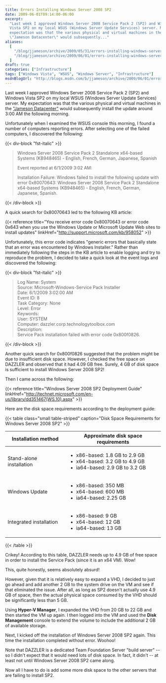 ```yaml
---
title: Errors Installing Windows Server 2008 SP2
date: 2009-06-01T09:14:00-06:00
excerpt:
  "Last week I approved Windows Server 2008 Service Pack 2 (SP2) and Windows
  Vista SP2 on my local WSUS (Windows Server Update Services) server. My
  expectation was that the various physical and virtual machines in the
  \"Jameson Datacenter\" would subsequently..."
aliases:
  [
    "/blog/jjameson/archive/2009/05/31/errors-installing-windows-server-2008-sp2.aspx",
    "/blog/jjameson/archive/2009/06/01/errors-installing-windows-server-2008-sp2.aspx",
  ]
draft: true
categories: ["Infrastructure"]
tags: ["Windows Vista", "WSUS", "Windows Server", "Infrastructure"]
msdnBlogUrl: "http://blogs.msdn.com/b/jjameson/archive/2009/06/01/errors-installing-windows-server-2008-sp2.aspx"
---
```


Last week I approved Windows Server 2008 Service Pack 2 (SP2) and Windows Vista
SP2 on my local WSUS (Windows Server Update Services) server. My expectation was
that the various physical and virtual machines in the
["Jameson Datacenter"](/blog/jjameson/2009/09/14/the-jameson-datacenter) would
subsequently install the update around 3:00 AM the following morning.

Unfortunately when I examined the WSUS console this morning, I found a number of
computers reporting errors. After selecting one of the failed computers, I
discovered the following:

{{< div-block "fst-italic" >}}

> Windows Server 2008 Service Pack 2 Standalone x64-based Systems (KB948465) -
> English, French, German, Japanese, Spanish
> 
> Event reported at 6/1/2009 3:02 AM:
> 
> Installation Failure: Windows failed to install the following update with
> error 0x80070643: Windows Server 2008 Service Pack 2 Standalone x64-based
> Systems (KB948465) - English, French, German, Japanese, Spanish.

{{< /div-block >}}

A quick search for 0x80070643 led to the following KB article:

{{< reference
title="You receive error code 0x80070643 or error code 0x643 when you use the Windows Update or Microsoft Update Web sites to install updates"
linkHref="http://support.microsoft.com/kb/958052" >}}

Unfortunately, this error code indicates "generic errors that basically state
that an error was encountered by Windows Installer." Rather than immediately
following the steps in the KB article to enable logging and try to reproduce the
problem, I decided to take a quick look at the event logs and discovered the
following:

{{< div-block "fst-italic" >}}

> Log Name: System\
> Source: Microsoft-Windows-Service Pack Installer\
> Date: 6/1/2009 3:02:00 AM\
> Event ID: 8\
> Task Category: None\
> Level: Error\
> Keywords:\
> User: SYSTEM\
> Computer: dazzler.corp.technologytoolbox.com\
> Description:\
> Service Pack installation failed with error code 0x800f0826.

{{< /div-block >}}

Another quick search for 0x800f0826 suggested that the problem might be due to
insufficient disk space. However, I checked the free space on DAZZLER and
observed that it had 4.09 GB free. Surely, 4 GB of disk space is sufficient to
install Windows Server 2008 SP2!

Then I came across the following:

{{< reference title="Windows Server 2008 SP2 Deployment Guide"
linkHref="http://technet.microsoft.com/en-us/library/dd351467(WS.10).aspx" >}}

Here are the disk space requirements according to the deployment guide:

{{< table class="small table-striped"
caption="Disk Space Requirements for Windows Server 2008 SP2" >}}

| Installation method | Approximate disk space requirements |
| --- | --- |
| Stand-alone installation | <ul><li>x86-based: 1.8 GB to 2.9 GB</li><li>x64-based: 3.2 GB to 4.9 GB</li><li>ia64-based: 2.9 GB to 3.2 GB</li></ul> |
| Windows Update | <ul><li>x86-based: 350 MB</li><li>x64-based: 600 MB</li><li>ia64-based: 2.25 GB</li></ul> |
| Integrated installation | <ul><li>x86-based: 9 GB</li><li>x64-based: 12 GB</li><li>ia64-based: 13 GB</li></ul> |

{{< /table >}}

Crikey! According to this table, DAZZLER needs up to 4.9 GB of free space in
order to install the Service Pack (since it is an x64 VM). Wow!

This, quite honestly, seems absolutely absurd!

However, given that it is relatively easy to expand a VHD, I decided to just go
ahead and add another 2 GB to the system drive on the VM and see if that
eliminated the issue. After all, as long as SP2 doesn't actually use 4.9 GB of
space, then the actual physical space consumed by the VHD should be
significantly less than 5 GB.

Using **Hyper-V Manager**, I expanded the VHD from 20 GB to 22 GB and then
started the VM up again. I then logged into the VM and used the **Disk
Management** console to extend the volume to include the additional 2 GB of
available storage.

Next, I kicked off the installation of Windows Server 2008 SP2 again. This time
the installation completed without error. Woohoo!

Note that DAZZLER is a dedicated Team Foundation Server "build server" -- so I
didn't expect that it would need lots of disk space. In fact, it didn't -- at
least not until Windows Server 2008 SP2 came along.

Now all I have to do is add some more disk space to the other servers that are
failing to install SP2.
